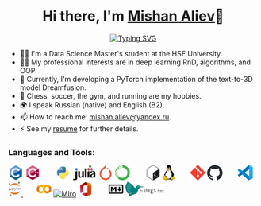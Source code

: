 <h1 align="center">Hi there, I'm <a href="https://github.com/thecrazymage">Mishan Aliev</a>👋</h1>

<p align="center">
<a href="https://git.io/typing-svg"><img src="https://readme-typing-svg.demolab.com?font=Fira+Code&weight=600&size=24&pause=1000&color=5204F7&center=true&vCenter=true&width=435&lines=Welcome+to+my+GitHub+profile!" alt="Typing SVG" /></a>
</p>

- 👨‍🎓 I'm a Data Science Master's student at the HSE University.
- 👨‍💻 My professional interests are in deep learning RnD, algorithms, and OOP.
- 🚀 Currently, I'm developing a PyTorch implementation of the text-to-3D model Dreamfusion.
- 🌟 Chess, soccer, the gym, and running are my hobbies.
- 🌍 I speak Russian (native) and English (B2).
- 📫 How to reach me: mishan.aliev@yandex.ru.
- ⚡ See my [resume](https://github.com/thecrazymage/Resume) for further details.

<h3 align="left">Languages and Tools:</h3>
<a href="https://www.cprogramming.com/" target="_blank" rel="noreferrer"> <img src="icons\c.svg" width="30" alt="C"/> </a>
<a href="https://docs.microsoft.com/en-us/cpp/?view=msvc-170" target="_blank" rel="noreferrer"><img src="icons\cplusplus.svg" height="30" alt="C++" /></a>
&nbsp;&nbsp;&nbsp;&nbsp;&nbsp;&nbsp;
<a href="https://docs.python.org/3/" target="_blank" rel="noreferrer"><img src="icons\python.svg" height="30" alt="Python" /></a>
<a href="https://julialang.org/" target="_blank" rel="noreferrer"><img src="icons\julia.svg" height="30" alt="Julia" /></a>
<a href="https://pytorch.org/docs/stable/index.html" target="_blank" rel="noreferrer"><img src="icons\pytorch.svg" height="30" alt="PyTorch" /></a>
<a href="https://www.anaconda.com/" target="_blank" rel="noreferrer"><img src="icons\anaconda.svg" height="30" alt="Anaconda" /></a>
&nbsp;&nbsp;&nbsp;&nbsp;&nbsp;&nbsp;
<a href="https://www.gnu.org/software/bash/" target="_blank" rel="noreferrer"> <img src="icons\gnu_bash.svg" height="30" alt="Bash"/></a>
<a href="https://www.linux.org/" target="_blank" rel="noreferrer"> <img src="icons\linux.svg" height="30" alt="Linux"/></a>
&nbsp;&nbsp;&nbsp;&nbsp;&nbsp;&nbsp;
<a href="https://git-scm.com/" target="_blank" rel="noreferrer"> <img src="icons\git.svg" height="30" alt="Git"/></a>
<a href="https://github.com/thecrazymage" target="_blank" rel="noreferrer"> <img src="icons\github-mark.svg" height="30" alt="GitHub"/></a>
&nbsp;&nbsp;&nbsp;&nbsp;&nbsp;&nbsp;
<a href="https://code.visualstudio.com/" target="_blank" rel="noreferrer"> <img src="icons\vscode.svg" height="30" alt="VSCode"/></a>
<a href="https://jupyter.org/" target="_blank" rel="noreferrer"> <img src="icons\jupyter.svg" height="30" alt="Jupyter"/> </a>
&nbsp;&nbsp;&nbsp;&nbsp;&nbsp;&nbsp;
<a href="https://colab.research.google.com/" target="_blank" rel="noreferrer"><img src="icons\colab.svg" height="30" alt="Google Colab" /></a>
<a href="https://miro.com/" target="_blank" rel="noreferrer"><img src="icons\miro.svg" height="30" alt="Miro" /></a>
<a href="https://www.microsoft.com/en-us/microsoft-365/microsoft-office" target="_blank" rel="noreferrer"><img src="icons\microsoft_office.svg" height="30" alt="Microsoft Office" /></a>
&nbsp;&nbsp;&nbsp;&nbsp;&nbsp;&nbsp;
<a href="https://www.markdownguide.org/basic-syntax/" target="_blank" rel="noreferrer"><img src="icons\markdown.svg" height="30" alt="Markdown" /></a>
<a href="https://www.latex-project.org/help/documentation/" target="_blank" rel="noreferrer"><img src="icons\latex.svg" height="30" alt="LATEX" /></a>